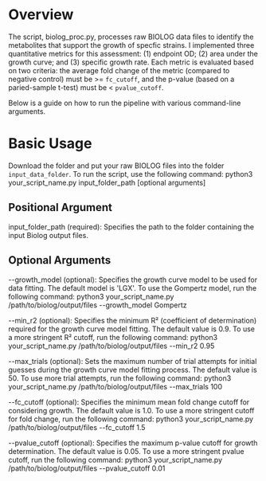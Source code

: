 # Overview
The script, biolog_proc.py, processes raw BIOLOG data files to identify the metabolites that support the growth of specfic strains. I implemented three quantitative metrics for this assessment: (1) endpoint OD; (2) area under the growth curve; and (3) specific growth rate. Each metric is evaluated based on two criteria: the average fold change of the metric (compared to negative control) must be >= `fc_cutoff`, and the p-value (based on a paried-sample t-test) must be < `pvalue_cutoff`.

Below is a guide on how to run the pipeline with various command-line arguments.

# Basic Usage
Download the folder and put your raw BIOLOG files into the folder `input_data_folder`. To run the script, use the following command:
python3 your_script_name.py input_folder_path [optional arguments]

## Positional Argument
input_folder_path (required): Specifies the path to the folder containing the input Biolog output files.

## Optional Arguments
--growth_model (optional): Specifies the growth curve model to be used for data fitting. The default model is 'LGX'.
To use the Gompertz model, run the following command:
python3 your_script_name.py /path/to/biolog/output/files --growth_model Gompertz

--min_r2 (optional): Specifies the minimum R² (coefficient of determination) required for the growth curve model fitting. The default value is 0.9.
To use a more stringent R² cutoff, run the following command:
python3 your_script_name.py /path/to/biolog/output/files --min_r2 0.95

--max_trials (optional): Sets the maximum number of trial attempts for initial guesses during the growth curve model fitting process. The default value is 50.
To use more trial attempts, run the following command:
python3 your_script_name.py /path/to/biolog/output/files --max_trials 100

--fc_cutoff (optional): Specifies the minimum mean fold change cutoff for considering growth. The default value is 1.0.
To use a more stringent cutoff for fold change, run the following command:
python3 your_script_name.py /path/to/biolog/output/files --fc_cutoff 1.5

--pvalue_cutoff (optional): Specifies the maximum p-value cutoff for growth determination. The default value is 0.05.
To use a more stringent pvalue cutoff, run the following command:
python3 your_script_name.py /path/to/biolog/output/files --pvalue_cutoff 0.01
